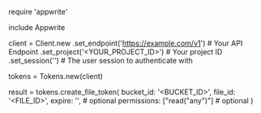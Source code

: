 require 'appwrite'

include Appwrite

client = Client.new
    .set_endpoint('https://example.com/v1') # Your API Endpoint
    .set_project('<YOUR_PROJECT_ID>') # Your project ID
    .set_session('') # The user session to authenticate with

tokens = Tokens.new(client)

result = tokens.create_file_token(
    bucket_id: '<BUCKET_ID>',
    file_id: '<FILE_ID>',
    expire: '', # optional
    permissions: ["read("any")"] # optional
)
